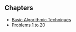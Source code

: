 ## Chapters

- [Basic Algorithmic Techniques](./techniques.md)
- [Problems 1 to 20](./problems-1to20/index.md)
